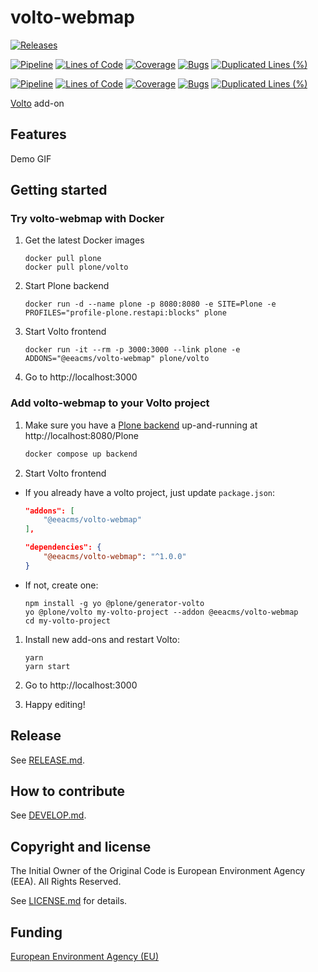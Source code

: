 # volto-webmap

[![Releases](https://img.shields.io/github/v/release/eea/volto-webmap)](https://github.com/eea/volto-webmap/releases)

[![Pipeline](https://ci.eionet.europa.eu/buildStatus/icon?job=volto-addons%2Fvolto-webmap%2Fmaster&subject=master)](https://ci.eionet.europa.eu/view/Github/job/volto-addons/job/volto-webmap/job/master/display/redirect)
[![Lines of Code](https://sonarqube.eea.europa.eu/api/project_badges/measure?project=volto-webmap-master&metric=ncloc)](https://sonarqube.eea.europa.eu/dashboard?id=volto-webmap-master)
[![Coverage](https://sonarqube.eea.europa.eu/api/project_badges/measure?project=volto-webmap-master&metric=coverage)](https://sonarqube.eea.europa.eu/dashboard?id=volto-webmap-master)
[![Bugs](https://sonarqube.eea.europa.eu/api/project_badges/measure?project=volto-webmap-master&metric=bugs)](https://sonarqube.eea.europa.eu/dashboard?id=volto-webmap-master)
[![Duplicated Lines (%)](https://sonarqube.eea.europa.eu/api/project_badges/measure?project=volto-webmap-master&metric=duplicated_lines_density)](https://sonarqube.eea.europa.eu/dashboard?id=volto-webmap-master)

[![Pipeline](https://ci.eionet.europa.eu/buildStatus/icon?job=volto-addons%2Fvolto-webmap%2Fdevelop&subject=develop)](https://ci.eionet.europa.eu/view/Github/job/volto-addons/job/volto-webmap/job/develop/display/redirect)
[![Lines of Code](https://sonarqube.eea.europa.eu/api/project_badges/measure?project=volto-webmap-develop&metric=ncloc)](https://sonarqube.eea.europa.eu/dashboard?id=volto-webmap-develop)
[![Coverage](https://sonarqube.eea.europa.eu/api/project_badges/measure?project=volto-webmap-develop&metric=coverage)](https://sonarqube.eea.europa.eu/dashboard?id=volto-webmap-develop)
[![Bugs](https://sonarqube.eea.europa.eu/api/project_badges/measure?project=volto-webmap-develop&metric=bugs)](https://sonarqube.eea.europa.eu/dashboard?id=volto-webmap-develop)
[![Duplicated Lines (%)](https://sonarqube.eea.europa.eu/api/project_badges/measure?project=volto-webmap-develop&metric=duplicated_lines_density)](https://sonarqube.eea.europa.eu/dashboard?id=volto-webmap-develop)

[Volto](https://github.com/plone/volto) add-on

## Features

Demo GIF

## Getting started

### Try volto-webmap with Docker

1. Get the latest Docker images

   ```
   docker pull plone
   docker pull plone/volto
   ```

1. Start Plone backend

   ```
   docker run -d --name plone -p 8080:8080 -e SITE=Plone -e PROFILES="profile-plone.restapi:blocks" plone
   ```

1. Start Volto frontend

   ```
   docker run -it --rm -p 3000:3000 --link plone -e ADDONS="@eeacms/volto-webmap" plone/volto
   ```

1. Go to http://localhost:3000

### Add volto-webmap to your Volto project

1. Make sure you have a [Plone backend](https://plone.org/download) up-and-running at http://localhost:8080/Plone

   ```Bash
   docker compose up backend
   ```

1. Start Volto frontend

- If you already have a volto project, just update `package.json`:

  ```JSON
  "addons": [
      "@eeacms/volto-webmap"
  ],

  "dependencies": {
      "@eeacms/volto-webmap": "^1.0.0"
  }
  ```

- If not, create one:

  ```
  npm install -g yo @plone/generator-volto
  yo @plone/volto my-volto-project --addon @eeacms/volto-webmap
  cd my-volto-project
  ```

1. Install new add-ons and restart Volto:

   ```
   yarn
   yarn start
   ```

1. Go to http://localhost:3000

1. Happy editing!

## Release

See [RELEASE.md](https://github.com/eea/volto-webmap/blob/master/RELEASE.md).

## How to contribute

See [DEVELOP.md](https://github.com/eea/volto-webmap/blob/master/DEVELOP.md).

## Copyright and license

The Initial Owner of the Original Code is European Environment Agency (EEA).
All Rights Reserved.

See [LICENSE.md](https://github.com/eea/volto-webmap/blob/master/LICENSE.md) for details.

## Funding

[European Environment Agency (EU)](http://eea.europa.eu)
